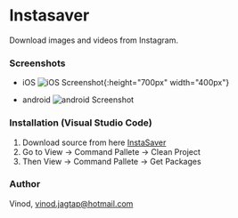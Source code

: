 
# Instasaver

Download images and videos from Instagram.

### Screenshots

- iOS
![iOS Screenshot](https://user-images.githubusercontent.com/30258541/84106523-027fa900-aa39-11ea-8de0-015e8bf55a8d.png){:height="700px" width="400px"}

- android
![android Screenshot](https://user-images.githubusercontent.com/30258541/84112330-2a293e00-aa46-11ea-9ccf-dd1a40c73d5b.png)


### Installation (Visual Studio Code)

1. Download source from here [InstaSaver](https://github.com/vinodiOS/Instasaver.git)
2. Go to View -> Command Pallete -> Clean Project
3. Then View -> Command Pallete -> Get Packages

### Author

Vinod, vinod.jagtap@hotmail.com

